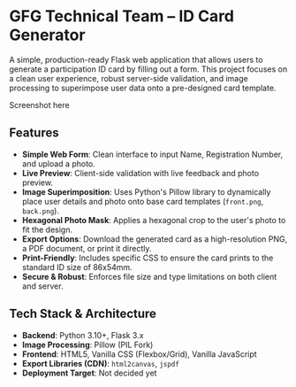 # GFG Technical Team – ID Card Generator

A simple, production-ready Flask web application that allows users to generate a participation ID card by filling out a form. This project focuses on a clean user experience, robust server-side validation, and image processing to superimpose user data onto a pre-designed card template.

Screenshot here

## Features

-   **Simple Web Form**: Clean interface to input Name, Registration Number, and upload a photo.
-   **Live Preview**: Client-side validation with live feedback and photo preview.
-   **Image Superimposition**: Uses Python's Pillow library to dynamically place user details and photo onto base card templates (`front.png`, `back.png`).
-   **Hexagonal Photo Mask**: Applies a hexagonal crop to the user's photo to fit the design.
-   **Export Options**: Download the generated card as a high-resolution PNG, a PDF document, or print it directly.
-   **Print-Friendly**: Includes specific CSS to ensure the card prints to the standard ID size of 86x54mm.
-   **Secure & Robust**: Enforces file size and type limitations on both client and server.

## Tech Stack & Architecture

-   **Backend**: Python 3.10+, Flask 3.x
-   **Image Processing**: Pillow (PIL Fork)
-   **Frontend**: HTML5, Vanilla CSS (Flexbox/Grid), Vanilla JavaScript
-   **Export Libraries (CDN)**: `html2canvas`, `jspdf`
-   **Deployment Target**: Not decided yet